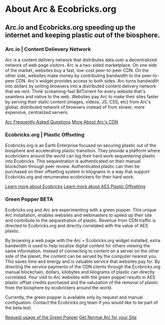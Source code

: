  <h1>About Arc & Ecobricks.org</h1>
 
 <h2>Arc.io and Ecobricks.org speeding up the internet and keeping plastic out of the biosphere.</h2>

<h3>Arc.io  |  Content Delievery Network</h3>
Arc is a content delivery network that distributes data over a decentralized network of web page visitors.  Arc is a two-sided marketplace. On one side of the market, websites buy a fast, low-cost peer-to-peer CDN. On the other side, websites make money by contributing bandwidth to the peer-to-peer CDN. Arc's widget provides access to both sides.  Arc turns bandwidth into dollars by uniting browsers into a distributed content delivery network that we rent. Think screaming-fast BitTorrent for every website that's seamless and native to the web. Websites pay Arc to make their sites faster by serving their static content (images, videos, JS, CSS, etc) from Arc's global, distributed network of browsers instead of from slower, more expensive, centralized servers.

<a href="http://arc.io/about/">Arc Frequently Asked Questions</a>
<a href="http://arc.io/cdn/">More About Arc's CDN</a>

<h3>Ecobricks.org | Plastic Offseting</h3>
Ecobricks.org is an Earth Enterprise focused on securing plastic out of the biosphere and accelerating plastic transition.  They provide a platform where ecobrickers around the world can log their hard work sequestering plastic into Ecobricks.  This sequestration is authenticated on their manual blockchain through peer review.  Authenticated plastic can then be purchased on their offsetting system in kilograms in a way that support Ecobricks.org and renumerates ecobrickers for their hard work.

<a href="http://ecobricks.org/ecobricks">Learn more about Ecobricks</a>
<a href="http://ecobricks.org/aes">Learn more about AES Plastic Offsetting</a>

<h3>Green Popper BETA</h3>

Ecobricks.org and Arc are experimenting with a green popper.  This unique Arc installation, enables websites and webmasters to speed up their site and contribute to the sequestration of plastic.  Revenue from CDN traffic is directed to Ecobricks.org and directly correlated with the value of AES plastic.  

By browsing a web page with the Arc + Ecobricks.org widget installed, extra bandwidth is used to help localize digital content for others viewing the same information.  Instead of connecting to content on a server on the other side of the planet, the content can be served by the computer nearest you.  This saves time and energy and is valuable service that websites pay for.  By directing the service payments of the CDN clients through the Ecobricks.org manual blockchain, dollars, kilobytes and kilograms of plastic can directly correlated.  Your visit to Arc websites with the green popper results in AES plastic offset credits purchased and the valuzation of the removal of plastic from the biosphere by ecobrickers around the world.

Currently, the green popper is available only by request and manual configuation.  Contact the Ecobricks.org team if you would like to be part of the beta test.

<a href="http://ecobricks.org/contact">Request usage of the Green Popper</a>
<a href="http://ecobricks.org/contact">Get Normal Arc for your Site</a>



